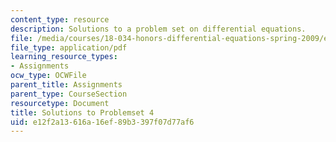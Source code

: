 ```yaml
---
content_type: resource
description: Solutions to a problem set on differential equations.
file: /media/courses/18-034-honors-differential-equations-spring-2009/e12f2a13616a16ef89b3397f07d77af6_MIT18_034s09_sol_pset04.pdf
file_type: application/pdf
learning_resource_types:
- Assignments
ocw_type: OCWFile
parent_title: Assignments
parent_type: CourseSection
resourcetype: Document
title: Solutions to Problemset 4
uid: e12f2a13-616a-16ef-89b3-397f07d77af6
---
```

